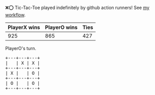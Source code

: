 :x::o: Tic-Tac-Toe played indefinitely by github action runners! See [my workflow](.github/workflows/play.yaml).

|PlayerX wins|PlayerO wins|Ties|
|-|-|-|
|925|865|427|

PlayerO's turn.

<pre>
+---+---+---+
|   | X | X |
+---+---+---+
| X |   | O |
+---+---+---+
| O |   | O |
+---+---+---+
</pre>